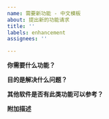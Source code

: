 ```yaml
---
name: 需要新功能 - 中文模板
about: 提出新的功能请求
title: ''
labels: enhancement
assignees: ''

---
```


**你需要什么功能？**

**目的是解决什么问题？**

**其他软件是否有此类功能可以参考？**

**附加描述**
